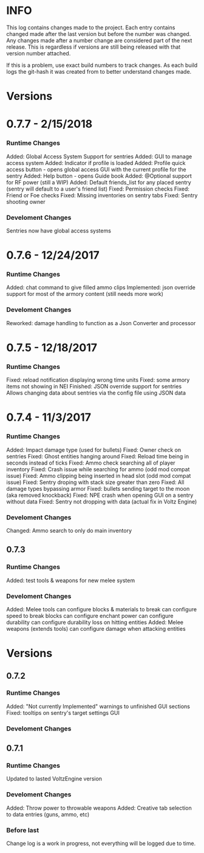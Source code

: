 # INFO
This log contains changes made to the project. Each entry contains changed made after the last version but before the number was changed. Any changes made after a number change are considered part of the next release. This is regardless if versions are still being released with that version number attached. 

If this is a problem, use exact build numbers to track changes. As each build logs the git-hash it was created from to better understand changes made.

# Versions
# 0.7.7 - 2/15/2018
### Runtime Changes
Added: Global Access System Support for sentries
Added: GUI to manage access system
Added: Indicator if profile is loaded
Added: Profile quick access button - opens global access GUI with the current profile for the sentry
Added: Help button - opens Guide book
Added: @Optional support for RF power (still a WIP)
Added: Default friends_list for any placed sentry (sentry will default to a user's friend list)
Fixed: Permission checks
Fixed: Friend or Foe checks
Fixed: Missing inventories on sentry tabs
Fixed: Sentry shooting owner

### Develoment Changes
Sentries now have global access systems

# 0.7.6 - 12/24/2017
### Runtime Changes
Added: chat command to give filled ammo clips
Implemented: json override support for most of the armory content (still needs more work)

### Develoment Changes
Reworked: damage handling to function as a Json Converter and processor

# 0.7.5 - 12/18/2017
### Runtime Changes
Fixed: reload notification displaying wrong time units
Fixed: some armory items not showing in NEI
Finished: JSON override support for sentries
            Allows changing data about sentries via the config file using JSON data

# 0.7.4 - 11/3/2017
### Runtime Changes
Added: Impact damage type (used for bullets)
Fixed: Owner check on sentries
Fixed: Ghost entities hanging around
Fixed: Reload time being in seconds instead of ticks
Fixed: Ammo check searching all of player inventory
Fixed: Crash issue while searching for ammo (odd mod compat issue)
Fixed: Ammo clipping being inserted in head slot (odd mod compat issue)
Fixed: Sentry droping with stack size greater than zero
Fixed: All damage types bypassing armor
Fixed: bullets sending target to the moon (aka removed knockback)
Fixed: NPE crash when opening GUI on a sentry without data
Fixed: Sentry not dropping with data (actual fix in Voltz Engine)

### Develoment Changes
Changed: Ammo search to only do main inventory
        
## 0.7.3
### Runtime Changes
Added: test tools & weapons for new melee system

### Develoment Changes
Added: Melee tools
        can configure blocks & materials to break
        can configure speed to break blocks
        can configure enchant power
        can configure durability
        can configure durability loss on hitting entities
Added: Melee weapons (extends tools)
        can configure damage when attacking entities
        
# Versions
## 0.7.2
### Runtime Changes
Added: "Not currently Implemented" warnings to unfinished GUI sections
Fixed: tooltips on sentry's target settings GUI


### Develoment Changes


## 0.7.1
### Runtime Changes
Updated to lasted VoltzEngine version

### Develoment Changes
Added: Throw power to throwable weapons
Added: Creative tab selection to data entries (guns, ammo, etc)

### Before last
Change log is a work in progress, not everything will be logged due to time.